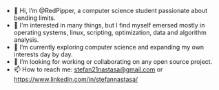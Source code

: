 - 👋 Hi, I’m @RedPipper, a computer science student passionate about bending limits.
- 👀 I'm interested in many things, but I find myself emersed mostly in operating systems, linux, scripting, optimization, data and algorithm analysis.
- 🌱 I’m currently exploring computer science and expanding my own interests day by day. 
- 💞️ I’m looking for working or collaborating on any open source project.
- 📫 How to reach me: stefan21nastasa@gmail.com or https://www.linkedin.com/in/stefannastasa/

<!---
RedPipper/RedPipper is a ✨ special ✨ repository because its `README.md` (this file) appears on your GitHub profile.
You can click the Preview link to take a look at your changes.
--->
